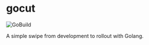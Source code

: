 # gocut

![GoBuild](https://github.com/tztz/gocut/workflows/GoBuild/badge.svg)

A simple swipe from development to rollout with Golang.
